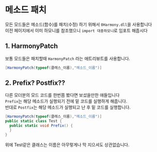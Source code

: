 # 메소드 패치
모든 모드들은 메소드(함수)를 패치(수정) 하기 위해서 `0Harmony.dll`을 사용합니다      
이전 페이지에서 이미 하모니를 참조했으니 `import 대충하모니`로 임포트 해줍시다

## 1. HarmonyPatch 
보통 모드들은 패치할때 `HarmonyPatch` 라는 애트리뷰트를 사용합니다.    
```c#
[HarmonyPatch(typeof(클래스_이름),"메소드_이름")]
```

## 2. Prefix? Postfix??
다른 모더분의 모드 코드를 한번쯤 봤다면 보섰을만한 애들입니다     
`Prefix`는 해당 메소드가 실행되기 전에 밑 코드를 실행하게 해줍니다.     
반대로 `Postfix`는 해당 메소드가 실행되고 난 후 밑 코드를 실행합니다.

```c#
[HarmonyPatch(typeof(클래스_이름),"메소드_이름")]
public static class Test {
  public static void Prefix() {
  }
}
```
위에 Test같은 클래스는 이름은 아무렇게나 막 지으셔도 상관없습니다.
